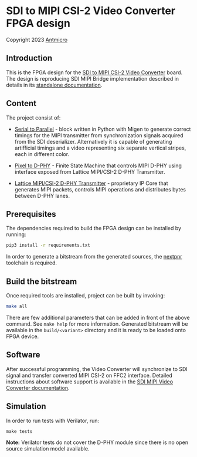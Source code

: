 # SDI to MIPI CSI-2 Video Converter FPGA design

Copyright 2023 [Antmicro](https://antmicro.com/)

## Introduction

This is the FPGA design for the [SDI to MIPI CSI-2 Video Converter](https://github.com/antmicro/sdi-mipi-video-converter) board.
The design is reproducing SDI MIPI Bridge implementation described in details in its [standalone documentation](https://antmicro.github.io/sdi-mipi-bridge/introduction.html).

## Content

The project consist of:

* [Serial to Parallel](src/sdi2mipi.py) - block written in Python with Migen to generate correct timings for the MIPI transmitter from synchronization signals acquired from the SDI deserializer.
Alternatively it is capable of generating artifficial timings and a video representing six separate vertical stripes, each in different color.

* [Pixel to D-PHY](src/pix2dphy.py) - Finite State Machine that controls MIPI D-PHY using interface exposed from Lattice MIPI/CSI-2 D-PHY Transmitter.

* [Lattice MIPI/CSI-2 D-PHY Transmitter](https://www.latticesemi.com/en/Products/DesignSoftwareAndIP/IntellectualProperty/IPCore/IPCores04/CSI2DSIDPHYTransmitter) - proprietary IP Core that generates MIPI packets, controls MIPI operations and distributes bytes between D-PHY lanes.

## Prerequisites

The dependencies required to build the FPGA design can be installed by running:
```bash
pip3 install -r requirements.txt
```
In order to generate a bitstream from the generated sources, the [nextpnr](https://github.com/YosysHQ/nextpnr) toolchain is required.

## Build the bitstream

Once required tools are installed, project can be built by invoking:
```bash
make all
```
There are few additional parameters that can be added in front of the above command.
See `make help` for more information.
Generated bitstream will be available in the `build/<variant>` directory and it is ready to be loaded onto FPGA device.

## Software

After successful programming, the Video Converter will synchronize to SDI signal and transfer converted MIPI CSI-2 on FFC2 interface.
Detailed instructions about software support is available in the [SDI MIPI Video Converter documentation](https://antmicro.github.io/sdi-mipi-video-converter/software.html).


## Simulation

In order to run tests with Verilator, run:
```
make tests
```
**Note:** Verilator tests do not cover the D-PHY module since there is no open source simulation model available.
